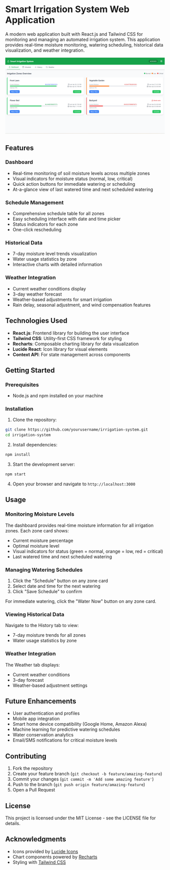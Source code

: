 # Smart Irrigation System Web Application

A modern web application built with React.js and Tailwind CSS for monitoring and managing an automated irrigation system. This application provides real-time moisture monitoring, watering scheduling, historical data visualization, and weather integration.

![alt text](image.png)

## Features


### Dashboard
- Real-time monitoring of soil moisture levels across multiple zones
- Visual indicators for moisture status (normal, low, critical)
- Quick action buttons for immediate watering or scheduling
- At-a-glance view of last watered time and next scheduled watering

### Schedule Management
- Comprehensive schedule table for all zones
- Easy scheduling interface with date and time picker
- Status indicators for each zone
- One-click rescheduling

### Historical Data
- 7-day moisture level trends visualization
- Water usage statistics by zone
- Interactive charts with detailed information

### Weather Integration
- Current weather conditions display
- 3-day weather forecast
- Weather-based adjustments for smart irrigation
- Rain delay, seasonal adjustment, and wind compensation features

## Technologies Used

- **React.js**: Frontend library for building the user interface
- **Tailwind CSS**: Utility-first CSS framework for styling
- **Recharts**: Composable charting library for data visualization
- **Lucide React**: Icon library for visual elements
- **Context API**: For state management across components


## Getting Started

### Prerequisites

- Node.js and npm installed on your machine

### Installation

1. Clone the repository:
```bash
git clone https://github.com/yourusername/irrigation-system.git
cd irrigation-system
```

2. Install dependencies:
```bash
npm install
```

3. Start the development server:
```bash
npm start
```

4. Open your browser and navigate to `http://localhost:3000`

## Usage

### Monitoring Moisture Levels

The dashboard provides real-time moisture information for all irrigation zones. Each zone card shows:
- Current moisture percentage
- Optimal moisture level
- Visual indicators for status (green = normal, orange = low, red = critical)
- Last watered time and next scheduled watering

### Managing Watering Schedules

1. Click the "Schedule" button on any zone card
2. Select date and time for the next watering
3. Click "Save Schedule" to confirm

For immediate watering, click the "Water Now" button on any zone card.

### Viewing Historical Data

Navigate to the History tab to view:
- 7-day moisture trends for all zones
- Water usage statistics by zone

### Weather Integration

The Weather tab displays:
- Current weather conditions
- 3-day forecast
- Weather-based adjustment settings

## Future Enhancements

- User authentication and profiles
- Mobile app integration
- Smart home device compatibility (Google Home, Amazon Alexa)
- Machine learning for predictive watering schedules
- Water conservation analytics
- Email/SMS notifications for critical moisture levels

## Contributing

1. Fork the repository
2. Create your feature branch (`git checkout -b feature/amazing-feature`)
3. Commit your changes (`git commit -m 'Add some amazing feature'`)
4. Push to the branch (`git push origin feature/amazing-feature`)
5. Open a Pull Request

## License

This project is licensed under the MIT License - see the LICENSE file for details.

## Acknowledgments

- Icons provided by [Lucide Icons](https://lucide.dev/)
- Chart components powered by [Recharts](https://recharts.org/)
- Styling with [Tailwind CSS](https://tailwindcss.com/)